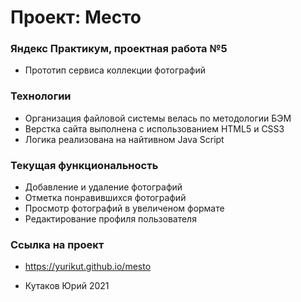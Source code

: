 # Проект: Место

### Яндекс Практикум, проектная работа №5

- Прототип сервиса коллекции фотографий

### Технологии

- Организация файловой системы велась по методологии БЭМ
- Верстка сайта выполнена с использованием HTML5 и CSS3
- Логика реализована на найтивном Java Script

### Текущая функциональность

- Добавление и удаление фотографий
- Отметка понравившихся фотографий
- Просмотр фотографий в увеличеном формате
- Редактирование профиля пользователя

### Ссылка на проект

- https://yurikut.github.io/mesto

- Кутаков Юрий 2021
